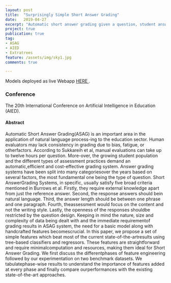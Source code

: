 ```yaml
---
layout: post
title:  "Surprisingly Simple Short Answer Grading"
date:   2019-04-27
excerpt: "Automatic short answer grading given a question, student answer and reference answer."
project: true
publication: true
tag:
- ASAG
- AIED
- Extratrees
feature: /assets/img/sky1.jpg
comments: true

---
```


Models deployed as live Webapp <a href="https://deeperudite.github.io/asag-react-app/" target=" ">HERE </a>.


### Conference 
The 20th International Conference on Artificial Intelligence in Education (AIED).
 
 
#### Abstract 
Automatic Short Answer Grading(ASAG) is an important area in the application of natural language process-ing to the education sector. Human evaluators may lack consistency in grading due to bias, fatigue, or otherfactors. According to Sukkareih et al, manual evaluations can take up to twelve hours per question. More-over, the growing student population and the different types of assessment practices demand an automatic,efficient and cost-effective grading system. Answer grading systems have been split into many categoriesover the years based on several factors, the most fundamental one being the type of question. Short AnswerGrading Systems, in specific, usually satisfy five broad criteria mentioned in Burrows et al. Firstly, they require external knowledge apart from just the reference answer. Second, the response answers should bein natural language. Third, the answer length should be between one phrase and one paragraph. Fourth, theassessment would focus on the content and not the writing style. Lastly, the openness of the responses shouldbe restricted by the question design.
Keeping in mind the nature, size and complexity of data being dealt with and the immediate requirementof grading results in ASAG system, the need for a basic model along with handcrafted features becomescrucial. In this paper, we propose a set of simple features which beat most of the current state-of-the-artresults using tree-based classifiers and regressors. These features are straightforward and require minimalcomputation and resources, making them ideal for Short Answer Grading. We first discuss the differentphases of feature engineering followed by our experimentation on two benchmark datasets. We tabulatephase-wise results to understand the importance of features added at every phase and finally compare ourperformances with the existing state-of-the-art approaches.
